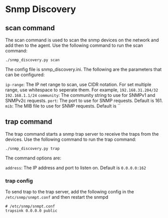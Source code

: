 # Snmp Discovery

## scan command

The scan command is used to scan the snmp devices on the network and add then to the agent. Use the following command to
run the scan command:

```
./snmp_discovery.py scan
```

The config file is snmp_discovery.ini. The following are the parameters that can be configured:

``ip-range``: The IP net range to scan, use CIDR notation. For set multiple range, use whitespace to seperate them. For
example, `192.168.31.204/32 192.168.1.1/24`
``community``: The community string to use for SNMPv1 and SNMPv2c requests.
``port``: The port to use for SNMP requests. Default is 161.
``mib``: The MIB file to use for SNMP requests. Default is ``

## trap command

The trap command starts a snmp trap server to receive the traps from the devices. Use the following command to run the
trap command:

```
./snmp_discovery.py trap
```

The command options are:

``address``: The IP address and port to listen on. Default is ``0.0.0.0:162``

### trap config
To send trap to the trap server, add the following config in the `/etc/snmp/snmpt.conf` and then restart the snmpd

```
# /etc/snmp/snmpt.conf
trapsink 0.0.0.0 public
```
